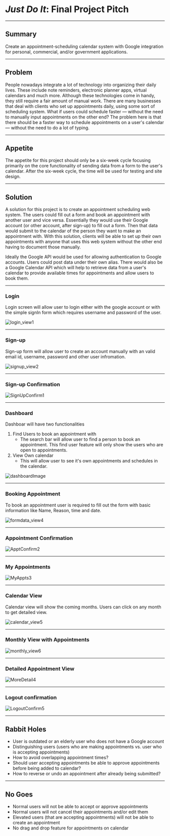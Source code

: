 # *Just Do It*: Final Project Pitch

___
## Summary

Create an appointment-scheduling calendar system with Google integration for personal, commercial, and/or government applications.

___
## Problem

People nowadays integrate a lot of technology into organizing their daily lives. These include note reminders, electronic planner apps, virtual calendars and much more. Although these technologies come in handy, they still require a fair amount of manual work. There are many businesses that deal with clients who set up appointments daily, using some sort of scheduling system. What if users could schedule faster — without the need to manually input appointments on the other end? The problem here is that there should be a faster way to schedule appointments on a user's calendar — without the need to do a lot of typing.

___
## Appetite

The appetite for this project should only be a six-week cycle focusing primarily on the core functionality of sending data from a form to the user's calendar. After the six-week cycle, the time will be used for testing and site design.
___
## Solution

A solution for this project is to create an appointment scheduling web system. The users could fill out a form and book an appointment with another user and vice versa. Essentially they would use their Google account (or other account, after sign-up) to fill out a form. Then that data would submit to the calendar of the person they want to make an appointment with. With this solution, clients will be able to set up their own appointments with anyone that uses this web system without the other end having to document those manually.

Ideally the Google API would be used for allowing authentication to Google accounts. Users could post data under their own alias. There would also be a Google Calendar API which will help to retrieve data from a user's calendar to provide available times for appointments and allow users to book them.
___
### Login

Login screen will allow user to login either with the google account or with the simple signIn form which requires username and password of the user.

![login_view1](https://user-images.githubusercontent.com/21226482/73808395-677a7800-4795-11ea-813d-e8717856cef7.jpg)

___
### Sign-up

Sign-up form will allow user to create an account manually with an valid email id, username, password and other user infromation.

![signup_view2](https://user-images.githubusercontent.com/21226482/73808399-6c3f2c00-4795-11ea-889e-1f7a91bbd95b.jpg)

___
### Sign-up Confirmation

![SignUpConfirm1](https://user-images.githubusercontent.com/21226482/73970800-66eff780-48e3-11ea-9d10-d963cb9d3ce2.jpg)

___
### Dashboard

Dashboar will have two functionalities
1. Find Users to book an appointment with
    * The search bar will allow user to find a person to book an appointment. This find user feature will only show the users who are open to appointments.
2. View Own calendar
    * This will allow user to see it's own appointments and schedules in the calendar.

![dashboardImage](https://user-images.githubusercontent.com/54300222/73910750-160edd80-48a8-11ea-9b6f-0f1d8e73321f.png)

___
### Booking Appointment

To book an appointment user is required to fill out the form with basic information like Name, Reason, time and date.

![formdata_view4](https://user-images.githubusercontent.com/21226482/73808400-6ea18600-4795-11ea-8eee-db171c3e3ffc.jpg)

___
### Appointment Confirmation

![ApptConfirm2](https://user-images.githubusercontent.com/21226482/73970937-a4ed1b80-48e3-11ea-8b4b-f9940d390a70.jpg)

___
### My Appointments

![MyAppts3](https://user-images.githubusercontent.com/21226482/73970940-a74f7580-48e3-11ea-81c1-faf6563bf38b.jpg)


___
### Calendar View

Calendar view will show the coming months. Users can click on any month to get detailed view.

![calendar_view5](https://user-images.githubusercontent.com/21226482/73783638-a7bc0500-4759-11ea-9b1e-955ca858597c.jpg)

___
### Monthly View with Appointments

![monthly_view6](https://user-images.githubusercontent.com/21226482/73783643-aab6f580-4759-11ea-812e-0a9ffe9f0ccd.jpg)

___
### Detailed Appointment View

![MoreDetail4](https://user-images.githubusercontent.com/21226482/73970945-a9b1cf80-48e3-11ea-8051-17e2b495e561.jpg)

___
### Logout confirmation

![LogoutConfirm5](https://user-images.githubusercontent.com/21226482/73970949-ac142980-48e3-11ea-9f27-d6cb8ec5b9f7.jpg)

___
## Rabbit Holes

* User is outdated or an elderly user who does not have a Google account
* Distinguishing users (users who are making appointments vs. user who is accepting appointments)
* How to avoid overlapping appointment times?
* Should user accepting appointments be able to approve appointments before being added to calendar?
* How to reverse or undo an appointment after already being submitted?

___
## No Goes

* Normal users will not be able to accept or approve appointments
* Normal users will not cancel their appointments and/or edit them
* Elevated users (that are accepting appointments) will not be able to create an appointment
* No drag and drop feature for appointments on calendar
